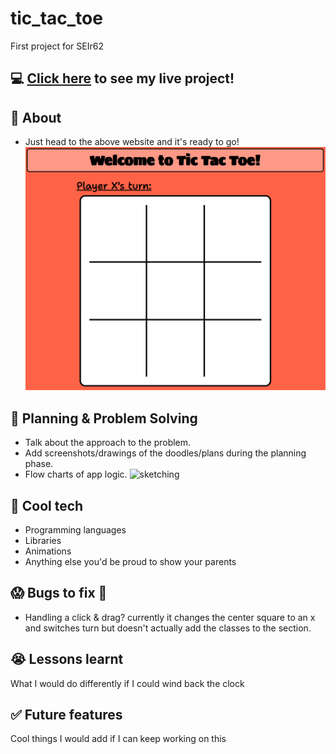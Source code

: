 # tic_tac_toe
First project for SEIr62
## :computer: [Click here](https://kaipeps.github.io/tic_tac_toe/) to see my live project!
## :page_facing_up: About
- Just head to the above website and it's ready to go!
![screenshot](./image_assets/website_screenshot_1.png)
## :pencil: Planning & Problem Solving
- Talk about the approach to the problem.
- Add screenshots/drawings of the doodles/plans during the planning phase.
- Flow charts of app logic.
![sketching](https://images.unsplash.com/photo-1581291518633-83b4ebd1d83e?ixlib=rb-1.2.1&ixid=MnwxMjA3fDB8MHxwaG90by1wYWdlfHx8fGVufDB8fHx8&auto=format&fit=crop&w=1170&q=80)
## :rocket: Cool tech
- Programming languages
- Libraries
- Animations
- Anything else you'd be proud to show your parents
## :scream: Bugs to fix :poop:
- Handling a click & drag? currently it changes the center square to an x and switches turn but doesn't actually add the classes to the section.
## :sob: Lessons learnt
What I would do differently if I could wind back the clock
## :white_check_mark: Future features
Cool things I would add if I can keep working on this